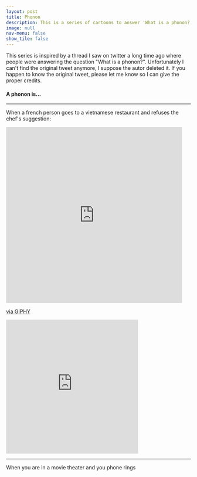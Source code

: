 ```yaml
---
layout: post
title: Phonon
description: This is a series of cartoons to answer 'What is a phonon?' Wrong answers only!
image: null
nav-menu: false
show_tile: false
---
```


<p>This series is inspired by a thread I saw on twitter a long time ago where people were answering the question "What is a phonon?". Unfortunately I can't find the original tweet anymore, I suppose the autor deleted it. If you happen to know the original tweet, please let me know so I can give the proper credits.</p>

<h4>A phonon is...</h4>
<hr />
<p>When a french person goes to a vietnamese restaurant and refuses the chef's suggestion:</p>
<iframe src="https://giphy.com/embed/PkRpJ795WXBHCylWMe" width="480" height="480" frameBorder="0" class="giphy-embed" allowFullScreen></iframe><p><a href="https://giphy.com/gifs/PkRpJ795WXBHCylWMe">via GIPHY</a></p>

<iframe width="360" height="365" src="https://www.youtube.com/embed/Wn0ceuyPSGg?autoplay=1&loop=1" frameborder="0"  allow="accelerometer; autoplay; encrypted-media; gyroscope; picture-in-picture" allowfullscreen></iframe>   


<hr />
<p> When you are in a movie theater and you phone rings</p>
